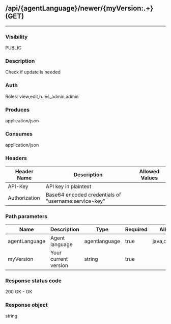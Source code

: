 ## /api/{agentLanguage}/newer/{myVersion:.+} (GET)
---
### Visibility
PUBLIC
### Description
Check if update is needed
### Auth
Roles: view,edit,rules_admin,admin
### Produces
application/json
### Consumes
application/json
### Headers
| Header Name | Description | Allowed Values |
| ----------- | ----------- | ----------- |
| API-Key | API key in plaintext |  |
| Authorization | Base64 encoded credentials of &quot;username:service-key&quot; |  |
### Path parameters
| Name | Description | Type | Required | Allowed Values |
| ----------- | ----------- | ----------- | ----------- | ----------- |
| agentLanguage | Agent language | agentlanguage | true | java,dotnet,node,ruby |
| myVersion | Your current version | string | true |  |
### Response status code
200 OK - OK
### Response object
string
